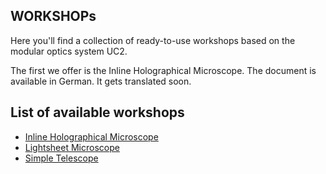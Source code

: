 ## WORKSHOPs 
Here you'll find a collection of ready-to-use workshops based on the modular optics system UC2. 

The first we offer is the Inline Holographical Microscope. The document is available in German. It gets translated soon. 

## List of available workshops
 - [Inline Holographical Microscope](./INLINE-HOLOGRAMM/Readme.md)
 - [Lightsheet Microscope](./LIGHTSHEET/Readme.md)
 - [Simple Telescope](./TELESCOPE/Readme.md)


